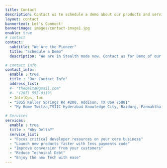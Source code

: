 ```yaml
---
title: Contact
description: Contact us to schedule a demo about our products and services.
layout: contact
bannertext: Let's Connect!
bannerimage: images/contact-image1.jpg
enable: true
# contact
contact:
  subtitle: "We Are the Pioneer"
  title: "Schedule a Demo"
  description: "We are in Stealth mode now. Contact us for Demo of our Product(s) and services."

# contact info
contact_info:
  enable : true
  title : "Our Contact Info"
  address_list:
  #- "thedelta@gmail.com"
  #- "(207) 555-0119"
  - IntelOps, Inc
  - "5055 Keller Springs Rd #200, Addison, TX USA 75001"
  - "My Home Twitza,TSIIC Hyderabad Knowledge City, Raidurg, Panmaktha, Rangareddy, Telangana, India 500081"

# Services
services:
  enable : true
  title : "Why Delta?"
  service_list:
  - "Focus critical developer resources on your core business"
  - "Launch new products faster with less payments code"
  - "Improve conversion from your customers"
  - "Reduce Technical Debt"
  - "Enjoy the new Tech with ease"
---
```

